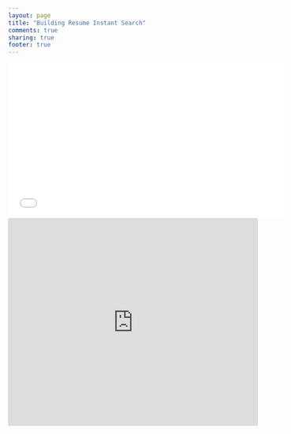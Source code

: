 ```yaml
---
layout: page
title: "Building Resume Instant Search"
comments: true
sharing: true
footer: true
---
```

<iframe width="560" height="315" src="//www.youtube.com/embed/ezT6l1FFKfo" frameborder="0" allowfullscreen></iframe>
<iframe src="https://www.slideshare.net/slideshow/embed_code/24018470" width="558" height="420" frameborder="0" marginwidth="0" marginheight="0" scrolling="no" style="border:1px solid #CCC; border-width:1px 1px 0; margin-bottom:5px; max-width: 100%;" allowfullscreen> </iframe>

